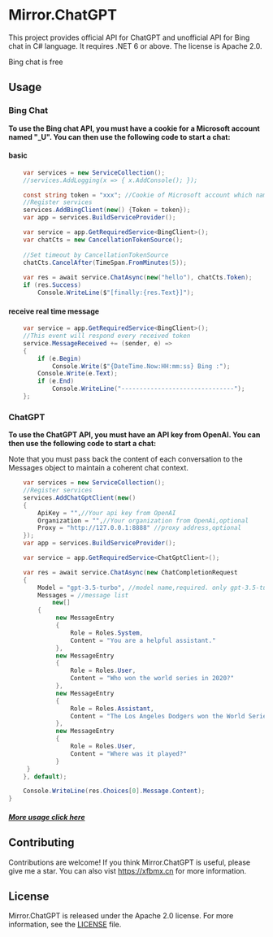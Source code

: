# Mirror.ChatGPT

This project provides official API for ChatGPT and unofficial API for Bing chat in C# language. It requires .NET 6 or above. The license is Apache 2.0.

Bing chat is free

## Usage

### Bing Chat

**To use the Bing chat API, you must have a cookie for a Microsoft account named "_U". You can then use the following code to start a chat:**

#### basic
``` c#
    var services = new ServiceCollection();
    //services.AddLogging(x => { x.AddConsole(); });

    const string token = "xxx"; //Cookie of Microsoft account which named _U
    //Register services
    services.AddBingClient(new() {Token = token});
    var app = services.BuildServiceProvider();

    var service = app.GetRequiredService<BingClient>();
    var chatCts = new CancellationTokenSource();
        
    //Set timeout by CancellationTokenSource
    chatCts.CancelAfter(TimeSpan.FromMinutes(5));
    
    var res = await service.ChatAsync(new("hello"), chatCts.Token);
    if (res.Success)
        Console.WriteLine($"[finally:{res.Text}]");
```

#### receive real time message
``` c#
    var service = app.GetRequiredService<BingClient>();
    //This event will respond every received token 
    service.MessageReceived += (sender, e) =>
    {
        if (e.Begin)
            Console.Write($"{DateTime.Now:HH:mm:ss} Bing :");
        Console.Write(e.Text);
        if (e.End)
            Console.WriteLine("-------------------------------");
    };
 ```
### ChatGPT
**To use the ChatGPT API, you must have an API key from OpenAI. You can then use the following code to start a chat:**

Note that you must pass back the content of each conversation to the Messages object to maintain a coherent chat context.
```C#
    var services = new ServiceCollection();
    //Register services
    services.AddChatGptClient(new()
    {
        ApiKey = "",//Your api key from OpenAI
        Organization = "",//Your organization from OpenAi,optional
        Proxy = "http://127.0.0.1:8888" //proxy address,optional
    });
    var app = services.BuildServiceProvider();

    var service = app.GetRequiredService<ChatGptClient>();

    var res = await service.ChatAsync(new ChatCompletionRequest
    {
        Model = "gpt-3.5-turbo", //model name,required. only gpt-3.5-turbo or gpt-3.5-turbo-0301 can be chosen now
        Messages = //message list
            new[]
        {
             new MessageEntry
             {
                 Role = Roles.System,
                 Content = "You are a helpful assistant."
             },
             new MessageEntry
             {
                 Role = Roles.User,
                 Content = "Who won the world series in 2020?"
             },
             new MessageEntry
             {
                 Role = Roles.Assistant,
                 Content = "The Los Angeles Dodgers won the World Series in 2020."
             },
             new MessageEntry
             {
                 Role = Roles.User,
                 Content = "Where was it played?"
             }
     }
    }, default);

    Console.WriteLine(res.Choices[0].Message.Content);
}
```
##### [More usage click here](src/Mirror.ChatGpt.Sample)

## Contributing
Contributions are welcome! If you think Mirror.ChatGPT is useful, please give me a star.
You can also vist https://xfbmx.cn for more information.

## License
Mirror.ChatGPT is released under the Apache 2.0 license. For more information, see the [LICENSE](./LICENSE) file.

